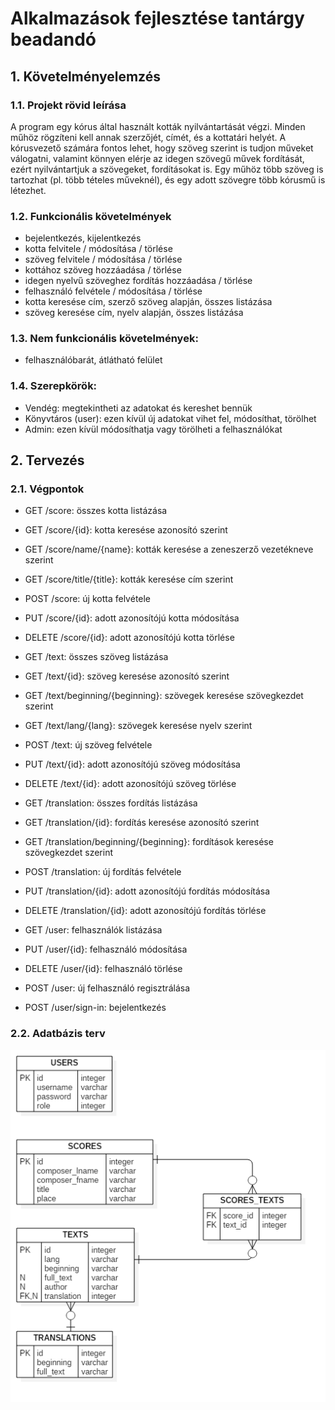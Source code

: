 # Alkalmazások fejlesztése tantárgy beadandó

## 1. Követelményelemzés

### 1.1. Projekt rövid leírása

A program egy kórus által használt kották nyilvántartását végzi. Minden műhöz rögzíteni kell annak szerzőjét, címét, és a kottatári helyét. A kórusvezető számára fontos lehet, hogy szöveg szerint is tudjon műveket válogatni, valamint könnyen elérje az idegen szövegű művek fordítását, ezért nyilvántartjuk a szövegeket, fordításokat is. Egy műhöz több szöveg is tartozhat (pl. több tételes műveknél), és egy adott szövegre több kórusmű is létezhet.

### 1.2. Funkcionális követelmények
- bejelentkezés, kijelentkezés
- kotta felvitele / módosítása / törlése
- szöveg felvitele / módosítása / törlése
- kottához szöveg hozzáadása / törlése
- idegen nyelvű szöveghez fordítás hozzáadása / törlése
- felhasználó felvétele / módosítása / törlése
- kotta keresése cím, szerző szöveg alapján, összes listázása
- szöveg keresése cím, nyelv alapján, összes listázása

### 1.3. Nem funkcionális követelmények:
- felhasználóbarát, átlátható felület

### 1.4. Szerepkörök:
- Vendég: megtekintheti az adatokat és kereshet bennük
- Könyvtáros (user): ezen kívül új adatokat  vihet fel, módosíthat, törölhet
- Admin: ezen kívül módosíthatja vagy törölheti a felhasználókat

## 2. Tervezés

### 2.1. Végpontok

- GET /score: összes kotta listázása
- GET /score/{id}: kotta keresése azonosító szerint
- GET /score/name/{name}: kották keresése a zeneszerző vezetékneve szerint
- GET /score/title/{title}: kották keresése cím szerint
- POST /score: új kotta felvétele
- PUT /score/{id}: adott azonosítójú kotta módosítása
- DELETE /score/{id}: adott azonosítójú kotta törlése

- GET /text: összes szöveg listázása
- GET /text/{id}: szöveg keresése azonosító szerint
- GET /text/beginning/{beginning}: szövegek keresése szövegkezdet szerint
- GET /text/lang/{lang}: szövegek keresése nyelv szerint
- POST /text: új szöveg felvétele
- PUT /text/{id}: adott azonosítójú szöveg módosítása
- DELETE /text/{id}: adott azonosítójú szöveg törlése

- GET /translation: összes fordítás listázása
- GET /translation/{id}: fordítás keresése azonosító szerint
- GET /translation/beginning/{beginning}: fordítások keresése szövegkezdet szerint
- POST /translation: új fordítás felvétele
- PUT /translation/{id}: adott azonosítójú fordítás módosítása
- DELETE /translation/{id}: adott azonosítójú fordítás törlése

- GET /user: felhasználók listázása
- PUT /user/{id}: felhasználó módosítása
- DELETE /user/{id}: felhasználó törlése

- POST /user: új felhasználó regisztrálása
- POST /user/sign-in: bejelentkezés

### 2.2. Adatbázis terv

![ER diagram](/images/database.png)

